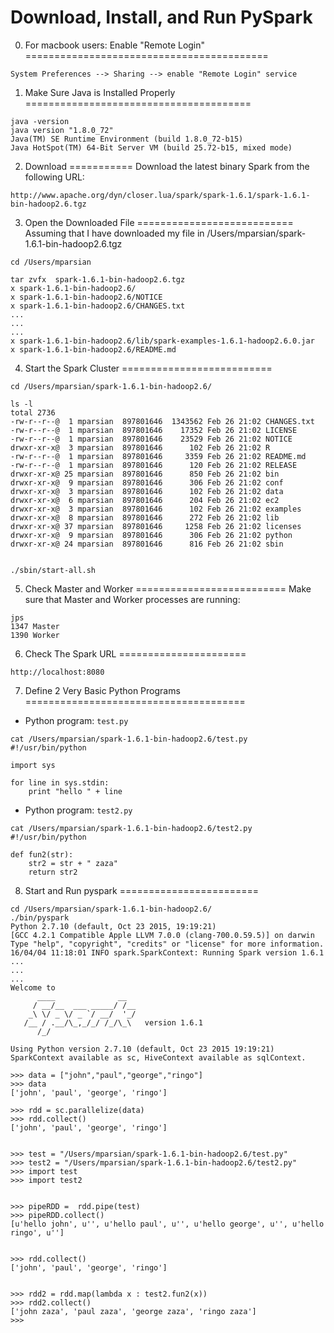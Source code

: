Download, Install, and Run PySpark
==================================

0. For macbook users: Enable "Remote Login"
==========================================
````
System Preferences --> Sharing --> enable "Remote Login" service
````

1. Make Sure Java is Installed Properly
=======================================
````
java -version
java version "1.8.0_72"
Java(TM) SE Runtime Environment (build 1.8.0_72-b15)
Java HotSpot(TM) 64-Bit Server VM (build 25.72-b15, mixed mode)
````

2. Download 
===========
Download the latest binary Spark from the following URL:
````
http://www.apache.org/dyn/closer.lua/spark/spark-1.6.1/spark-1.6.1-bin-hadoop2.6.tgz
````

3. Open the Downloaded File
===========================
Assuming that I have downloaded my file in /Users/mparsian/spark-1.6.1-bin-hadoop2.6.tgz

````
cd /Users/mparsian

tar zvfx  spark-1.6.1-bin-hadoop2.6.tgz
x spark-1.6.1-bin-hadoop2.6/
x spark-1.6.1-bin-hadoop2.6/NOTICE
x spark-1.6.1-bin-hadoop2.6/CHANGES.txt
...
...
...
x spark-1.6.1-bin-hadoop2.6/lib/spark-examples-1.6.1-hadoop2.6.0.jar
x spark-1.6.1-bin-hadoop2.6/README.md
````

4. Start the Spark Cluster
==========================
````
cd /Users/mparsian/spark-1.6.1-bin-hadoop2.6/

ls -l
total 2736
-rw-r--r--@  1 mparsian  897801646  1343562 Feb 26 21:02 CHANGES.txt
-rw-r--r--@  1 mparsian  897801646    17352 Feb 26 21:02 LICENSE
-rw-r--r--@  1 mparsian  897801646    23529 Feb 26 21:02 NOTICE
drwxr-xr-x@  3 mparsian  897801646      102 Feb 26 21:02 R
-rw-r--r--@  1 mparsian  897801646     3359 Feb 26 21:02 README.md
-rw-r--r--@  1 mparsian  897801646      120 Feb 26 21:02 RELEASE
drwxr-xr-x@ 25 mparsian  897801646      850 Feb 26 21:02 bin
drwxr-xr-x@  9 mparsian  897801646      306 Feb 26 21:02 conf
drwxr-xr-x@  3 mparsian  897801646      102 Feb 26 21:02 data
drwxr-xr-x@  6 mparsian  897801646      204 Feb 26 21:02 ec2
drwxr-xr-x@  3 mparsian  897801646      102 Feb 26 21:02 examples
drwxr-xr-x@  8 mparsian  897801646      272 Feb 26 21:02 lib
drwxr-xr-x@ 37 mparsian  897801646     1258 Feb 26 21:02 licenses
drwxr-xr-x@  9 mparsian  897801646      306 Feb 26 21:02 python
drwxr-xr-x@ 24 mparsian  897801646      816 Feb 26 21:02 sbin


./sbin/start-all.sh
````

5. Check Master and Worker
==========================
Make sure that Master and Worker processes are running:

````
jps
1347 Master
1390 Worker
````

6. Check The Spark URL
======================

````
http://localhost:8080
````

7. Define 2 Very Basic Python Programs
======================================

* Python program: ````test.py````

````
cat /Users/mparsian/spark-1.6.1-bin-hadoop2.6/test.py
#!/usr/bin/python

import sys

for line in sys.stdin:
	print "hello " + line
````

* Python program: ````test2.py````
	
````	
cat /Users/mparsian/spark-1.6.1-bin-hadoop2.6/test2.py
#!/usr/bin/python

def fun2(str):
	str2 = str + " zaza"
	return str2
````

8. Start and Run pyspark
========================
````
cd /Users/mparsian/spark-1.6.1-bin-hadoop2.6/
./bin/pyspark
Python 2.7.10 (default, Oct 23 2015, 19:19:21)
[GCC 4.2.1 Compatible Apple LLVM 7.0.0 (clang-700.0.59.5)] on darwin
Type "help", "copyright", "credits" or "license" for more information.
16/04/04 11:18:01 INFO spark.SparkContext: Running Spark version 1.6.1
...
...
...
Welcome to
      ____              __
     / __/__  ___ _____/ /__
    _\ \/ _ \/ _ `/ __/  '_/
   /__ / .__/\_,_/_/ /_/\_\   version 1.6.1
      /_/

Using Python version 2.7.10 (default, Oct 23 2015 19:19:21)
SparkContext available as sc, HiveContext available as sqlContext.

>>> data = ["john","paul","george","ringo"]
>>> data
['john', 'paul', 'george', 'ringo']

>>> rdd = sc.parallelize(data)
>>> rdd.collect()
['john', 'paul', 'george', 'ringo']


>>> test = "/Users/mparsian/spark-1.6.1-bin-hadoop2.6/test.py"
>>> test2 = "/Users/mparsian/spark-1.6.1-bin-hadoop2.6/test2.py"
>>> import test
>>> import test2


>>> pipeRDD =  rdd.pipe(test)
>>> pipeRDD.collect()
[u'hello john', u'', u'hello paul', u'', u'hello george', u'', u'hello ringo', u'']


>>> rdd.collect()
['john', 'paul', 'george', 'ringo']


>>> rdd2 = rdd.map(lambda x : test2.fun2(x))
>>> rdd2.collect()
['john zaza', 'paul zaza', 'george zaza', 'ringo zaza']
>>>
````
